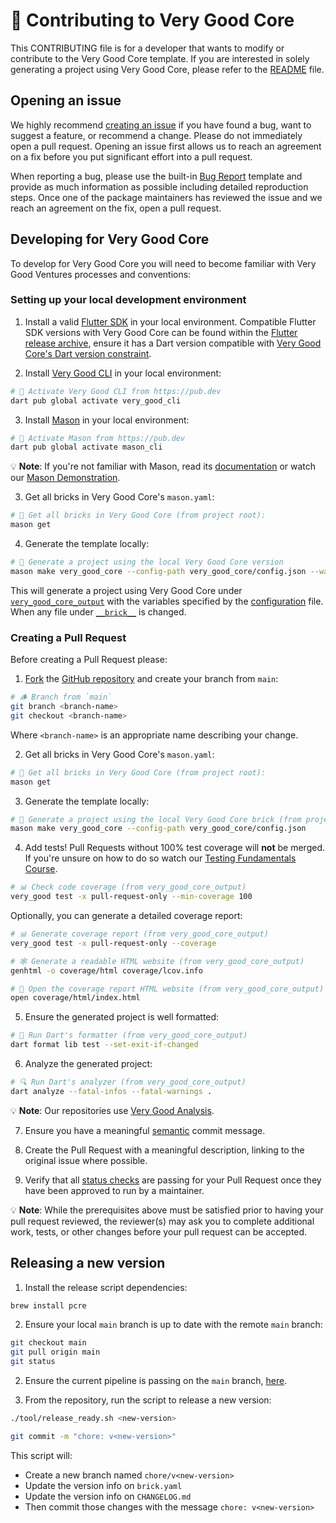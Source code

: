# 🦄 Contributing to Very Good Core

This CONTRIBUTING file is for a developer that wants to modify or contribute to the Very Good Core template. If you are interested in solely generating a project using Very Good Core, please refer to the [README](README.md) file.

## Opening an issue

We highly recommend [creating an issue][bug_report_link] if you have found a bug, want to suggest a feature, or recommend a change. Please do not immediately open a pull request. Opening an issue first allows us to reach an agreement on a fix before you put significant effort into a pull request.

When reporting a bug, please use the built-in [Bug Report][bug_report_link] template and provide as much information as possible including detailed reproduction steps. Once one of the package maintainers has reviewed the issue and we reach an agreement on the fix, open a pull request.

[bug_report_link]: https://github.com/VeryGoodOpenSource/very_good_templates/labels/product%3A%20very_good_core

## Developing for Very Good Core

To develop for Very Good Core you will need to become familiar with Very Good Ventures processes and conventions:

### Setting up your local development environment

1. Install a valid [Flutter SDK](https://docs.flutter.dev/get-started/install) in your local environment. Compatible Flutter SDK versions with Very Good Core can be found within the [Flutter release archive](https://docs.flutter.dev/release/archive), ensure it has a Dart version compatible with [Very Good Core's Dart version constraint](<brick/__brick__/{{project_name.snakeCase()}}/pubspec.yaml>).

2. Install [Very Good CLI](https://cli.vgv.dev/docs/overview#installing) in your local environment:

```sh
# 🎯 Activate Very Good CLI from https://pub.dev
dart pub global activate very_good_cli
```

3. Install [Mason](https://github.com/felangel/mason/tree/master/packages/mason_cli#installation) in your local environment:

```sh
# 🎯 Activate Mason from https://pub.dev
dart pub global activate mason_cli
```

💡 **Note**: If you're not familiar with Mason, read its [documentation](https://docs.brickhub.dev/) or watch our [Mason Demonstration](https://www.youtube.com/watch?v=G4PTjA6tpTU).

3. Get all bricks in Very Good Core's `mason.yaml`:

```sh
# 📂 Get all bricks in Very Good Core (from project root):
mason get
```

4. Generate the template locally:

```sh
# 🧱 Generate a project using the local Very Good Core version
mason make very_good_core --config-path very_good_core/config.json --watch
```

This will generate a project using Very Good Core under [`very_good_core_output`](output) with the variables specified by the [configuration](config.json) file. When any file under [`__brick__`](__brick__/) is changed.

### Creating a Pull Request

Before creating a Pull Request please:

1. [Fork](https://docs.github.com/en/get-started/quickstart/contributing-to-projects) the [GitHub repository](https://github.com/VeryGoodOpenSource/very_good_templates) and create your branch from `main`:

```sh
# 🪵 Branch from `main`
git branch <branch-name>
git checkout <branch-name>
```

Where `<branch-name>` is an appropriate name describing your change.

2. Get all bricks in Very Good Core's `mason.yaml`:

```sh
# 📂 Get all bricks in Very Good Core (from project root):
mason get
```

3. Generate the template locally:

```sh
# 🧱 Generate a project using the local Very Good Core brick (from project root)
mason make very_good_core --config-path very_good_core/config.json
```

4. Add tests! Pull Requests without 100% test coverage will **not** be merged. If you're unsure on how to do so watch our [Testing Fundamentals Course](https://www.youtube.com/watch?v=M_eZg-X789w&list=PLprI2satkVdFwpxo_bjFkCxXz5RluG8FY).

```sh
# 📊 Check code coverage (from very_good_core_output)
very_good test -x pull-request-only --min-coverage 100
```

Optionally, you can generate a detailed coverage report:

```sh
# 📊 Generate coverage report (from very_good_core_output)
very_good test -x pull-request-only --coverage

# 🕸️ Generate a readable HTML website (from very_good_core_output)
genhtml -o coverage/html coverage/lcov.info

# 👀 Open the coverage report HTML website (from very_good_core_output)   
open coverage/html/index.html
```

5. Ensure the generated project is well formatted:

```sh
# 🧼 Run Dart's formatter (from very_good_core_output)
dart format lib test --set-exit-if-changed
```

6. Analyze the generated project:

```sh
# 🔍 Run Dart's analyzer (from very_good_core_output)
dart analyze --fatal-infos --fatal-warnings .
```

💡 **Note**: Our repositories use [Very Good Analysis](https://github.com/VeryGoodOpenSource/very_good_analysis).

7. Ensure you have a meaningful [semantic](https://www.conventionalcommits.org/en/v1.0.0) commit message.

8. Create the Pull Request with a meaningful description, linking to the original issue where possible.

9. Verify that all [status checks](https://github.com/VeryGoodOpenSource/very_good_templates/actions) are passing for your Pull Request once they have been approved to run by a maintainer.

💡 **Note**: While the prerequisites above must be satisfied prior to having your pull request reviewed, the reviewer(s) may ask you to complete additional work, tests, or other changes before your pull request can be accepted.

## Releasing a new version

1. Install the release script dependencies:

```sh
brew install pcre
```

2. Ensure your local `main` branch is up to date with the remote `main` branch:

```sh
git checkout main
git pull origin main
git status
```

2. Ensure the current pipeline is passing on the `main` branch, [here](https://github.com/VeryGoodOpenSource/very_good_templates/actions/workflows/very_good_core.yaml?query=branch:main).

3. From the repository, run the script to release a new version:

```sh
./tool/release_ready.sh <new-version>

git commit -m "chore: v<new-version>"
```

This script will:

- Create a new branch named `chore/v<new-version>`
- Update the version info on `brick.yaml`
- Update the version info on `CHANGELOG.md`
- Then commit those changes with the message `chore: v<new-version>`
